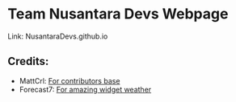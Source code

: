 # Team Nusantara Devs Webpage

Link: NusantaraDevs.github.io

## Credits:

- MattCrl: [For contributors base](https://github.com/MattCrl/Contributors-portraits)
- Forecast7: [For amazing widget weather](https://forecast7.com)
